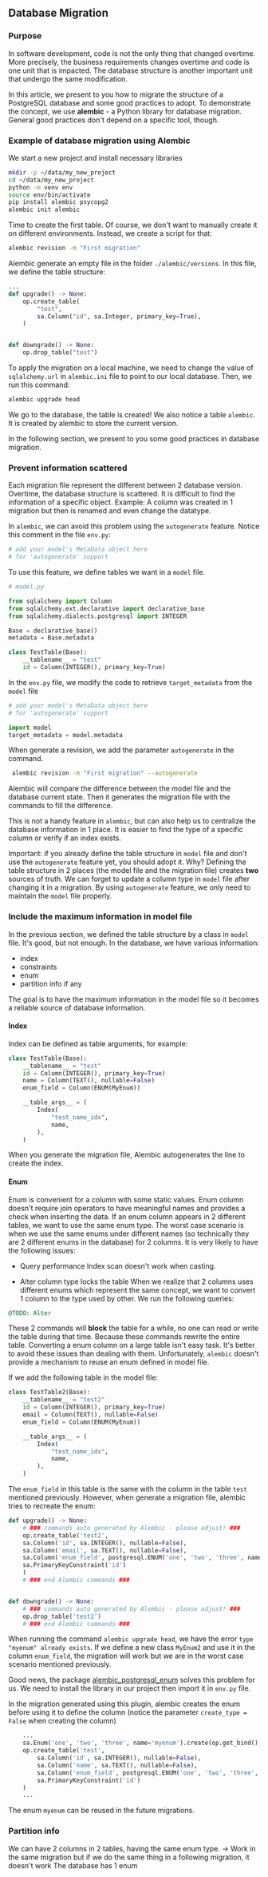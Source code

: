 ## Database Migration

### Purpose
In software development, code is not the only thing that changed overtime. More precisely, the business requirements changes overtime and code is one unit that is impacted. The database structure is another important unit that undergo the same modification.

In this article, we present to you how to migrate the structure of a PostgreSQL database and some good practices to adopt.
To demonstrate the concept, we use **alembic** - a Python library for database migration. General good practices don't depend on a specific tool, though.

### Example of database migration using Alembic
We start a new project and install necessary libraries

```bash
mkdir -p ~/data/my_new_project
cd ~/data/my_new_project
python -m venv env
source env/bin/activate
pip install alembic psycopg2
alembic init alembic
```

Time to create the first table. Of course, we don't want to manually create it on different environments. Instead, we create a script for that:

```bash
alembic revision -m "First migration"
```

Alembic generate an empty file in the folder `./alembic/versions`. In this file, we define the table structure:

```python
...
def upgrade() -> None:
    op.create_table(
        "test",
        sa.Column("id", sa.Integer, primary_key=True),
    )


def downgrade() -> None:
    op.drop_table("test")

```

To apply the migration on a local machine, we need to change the value of `sqlalchemy.url` in `alembic.ini` file to point to our local database. Then, we run this command:
```bash
alembic upgrade head
```

We go to the database, the table is created! We also notice a table `alembic`. It is created by alembic to store the current version.

In the following section, we present to you some good practices in database migration.

### Prevent information scattered
Each migration file represent the different between 2 database version. Overtime, the database structure is scattered. It is difficult to find the information of a specific object. Example: A column was created in 1 migration but then is renamed and even change the datatype.

In `alembic`, we can avoid this problem using the `autogenerate` feature. Notice this comment in the file `env.py`:
```python
# add your model's MetaData object here
# for 'autogenerate' support
```

To use this feature, we define tables we want in a `model` file. 

```python
# model.py

from sqlalchemy import Column
from sqlalchemy.ext.declarative import declarative_base
from sqlalchemy.dialects.postgresql import INTEGER

Base = declarative_base()
metadata = Base.metadata

class TestTable(Base):
    __tablename__ = "test"
    id = Column(INTEGER(), primary_key=True)

```

In the `env.py` file, we modify the code to retrieve `target_metadata` from the `model` file

```python
# add your model's MetaData object here
# for 'autogenerate' support

import model
target_metadata = model.metadata
```

When generate a revision, we add the parameter `autogenerate` in the command. 
```bash
 alembic revision -m "First migration" --autogenerate
```

Alembic will compare the difference between the model file and the database current state. Then it generates the migration file with the commands to fill the difference.

This is not a handy feature in `alembic`, but can also help us to centralize the database information in 1 place. It is easier to find the type of a specific column or verify if an index exists. 

Important: if you already define the table structure in `model` file and don't use the `autogenerate` feature yet, you should adopt it. Why? Defining the table structure in 2 places (the model file and the migration file) creates **two** sources of truth. We can forget to update a column type in `model` file after changing it in a migration. By using `autogenerate` feature, we only need to maintain the `model` file properly.  

### Include the maximum information in model file
In the previous section, we defined the table structure by a class in `model` file. It's good, but not enough. In the database, we have various information:
- index
- constraints
- enum
- partition info if any

The goal is to have the maximum information in the model file so it becomes a reliable source of database information.

#### Index
Index can be defined as table arguments, for example:

```python
class TestTable(Base):
    __tablename__ = "test"
    id = Column(INTEGER(), primary_key=True)
    name = Column(TEXT(), nullable=False)
    enum_field = Column(ENUM(MyEnum))

    __table_args__ = (
        Index(
            "test_name_idx",
            name,
        ),
    )

```
When you generate the migration file, Alembic autogenerates the line to create the index.

#### Enum
Enum is convenient for a column with some static values. Enum column doesn't require join operators to have meaningful names and provides a check when inserting the data.
If an enum column appears in 2 different tables, we want to use the same enum type. The worst case scenario is when we use the same enums under different names (so technically they are 2 different enums in the database) for 2 columns. It is very likely to have the following issues:

  - Query performance
Index scan doesn't work when casting.

  - Alter column type locks the table
When we realize that 2 columns uses different enums which represent the same concept, we want to convert 1 column to the type used by other. We run the following queries:

```sql
@TODO: Alter
``` 

These 2 commands will **block** the table for a while, no one can read or write the table during that time. Because these commands rewrite the entire table. Converting a enum column on a large table isn't easy task.
It's better to avoid these issues than dealing with them. Unfortunately, `alembic` doesn't provide a mechanism to reuse an enum defined in model file.

If we add the following table in the model file:
```python
class TestTable2(Base):
    __tablename__ = "test2"
    id = Column(INTEGER(), primary_key=True)
    email = Column(TEXT(), nullable=False)
    enum_field = Column(ENUM(MyEnum))

    __table_args__ = (
        Index(
            "test_name_idx",
            name,
        ),
    )

```
The `enum_field` in this table is the same with the column in the table `test` mentioned previously. However, when generate a migration file, alembic tries to recreate the enum:
```python
def upgrade() -> None:
    # ### commands auto generated by Alembic - please adjust! ###
    op.create_table('test2',
    sa.Column('id', sa.INTEGER(), nullable=False),
    sa.Column('email', sa.TEXT(), nullable=False),
    sa.Column('enum_field', postgresql.ENUM('one', 'two', 'three', name='myenum'), nullable=True),
    sa.PrimaryKeyConstraint('id')
    )
    # ### end Alembic commands ###


def downgrade() -> None:
    # ### commands auto generated by Alembic - please adjust! ###
    op.drop_table('test2')
    # ### end Alembic commands ###

```

When running the command `alembic upgrade head`, we have the error `type "myenum" already exists`. If we define a new class `MyEnum2` and use it in the column `enum_field`, the migration will work but we are in the worst case scenario mentioned previously.

Good news, the package [alembic_postgresql_enum](https://pypi.org/project/alembic-postgresql-enum/) solves this problem for us. We need to install the library in our project then import it in `env.py` file.

In the migration generated using this plugin, alembic creates the enum before using it to define the column (notice the parameter `create_type = False` when creating the column)

```python
    ...
    sa.Enum('one', 'two', 'three', name='myenum').create(op.get_bind())
    op.create_table('test',
        sa.Column('id', sa.INTEGER(), nullable=False),
        sa.Column('name', sa.TEXT(), nullable=False),
        sa.Column('enum_field', postgresql.ENUM('one', 'two', 'three', name='myenum', create_type=False), nullable=True),
        sa.PrimaryKeyConstraint('id')
    )
    ...
```

The enum `myenum` can be reused in the future migrations.

### Partition info



We can have 2 columns in 2 tables, having the same enum type.
-> Work in the same migration but if we do the same thing in a following migration, it doesn't work
The database has 1 enum
